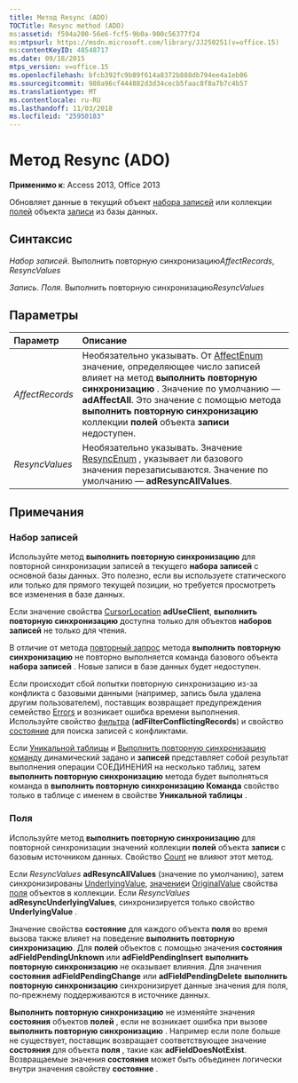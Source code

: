 ```yaml
---
title: Метод Resync (ADO)
TOCTitle: Resync method (ADO)
ms:assetid: f594a200-56e6-fcf5-9b0a-900c56377f24
ms:mtpsurl: https://msdn.microsoft.com/library/JJ250251(v=office.15)
ms:contentKeyID: 48548717
ms.date: 09/18/2015
mtps_version: v=office.15
ms.openlocfilehash: bfcb392fc9b89f614a8372b888db794ee4a1eb06
ms.sourcegitcommit: 980a96cf444882d3d34cecb5faac8f8a7b7c4b57
ms.translationtype: MT
ms.contentlocale: ru-RU
ms.lasthandoff: 11/03/2018
ms.locfileid: "25950183"
---
```

# <a name="resync-method-ado"></a>Метод Resync (ADO)

**Применимо к**: Access 2013, Office 2013

Обновляет данные в текущий объект [набора записей](recordset-object-ado.md) или коллекции [полей](fields-collection-ado.md) объекта [записи](record-object-ado.md) из базы данных.

## <a name="syntax"></a>Синтаксис

*Набор записей*. Выполнить повторную синхронизацию*AffectRecords*, *ResyncValues*

*Запись*. *Поля*. Выполнить повторную синхронизацию*ResyncValues*

## <a name="parameters"></a>Параметры

|Параметр|Описание|
|:--------|:----------|
|*AffectRecords* |Необязательно указывать. От [AffectEnum](affectenum.md) значение, определяющее число записей влияет на метод **выполнить повторную синхронизацию** . Значение по умолчанию — **adAffectAll**. Это значение с помощью метода **выполнить повторную синхронизацию** коллекции **полей** объекта **записи** недоступен.|
|*ResyncValues* |Необязательно указывать. Значение [ResyncEnum](resyncenum.md) , указывает ли базового значения перезаписываются. Значение по умолчанию — **adResyncAllValues**.|

## <a name="remarks"></a>Примечания

### <a name="recordset"></a>Набор записей

Используйте метод **выполнить повторную синхронизацию** для повторной синхронизации записей в текущего **набора записей** с основной базы данных. Это полезно, если вы используете статического или только для прямого текущей позиции, но требуется просмотреть все изменения в базе данных.

Если значение свойства [CursorLocation](cursorlocation-property-ado.md) **adUseClient**, **выполнить повторную синхронизацию** доступна только для объектов **наборов записей** не только для чтения.

В отличие от метода [повторный запрос](requery-method-ado.md) метода **выполнить повторную синхронизацию** не повторно выполняется команда базового объекта **набора записей** . Новые записи в базе данных будет недоступен.

Если происходит сбой попытки повторную синхронизацию из-за конфликта с базовыми данными (например, запись была удалена другим пользователем), поставщик возвращает предупреждения семейство [Errors](errors-collection-ado.md) и возникает ошибка времени выполнения. Используйте свойство [фильтра](filter-property-ado.md) (**adFilterConflictingRecords**) и свойство [состояние](status-property-ado-recordset.md) для поиска записей с конфликтами.

Если [Уникальной таблицы](unique-table-unique-schema-unique-catalog-properties-dynamic-ado.md) и [Выполнить повторную синхронизацию команду](resync-command-property-dynamic-ado.md) динамический задано и **записей** представляет собой результат выполнения операции СОЕДИНЕНИЯ на несколько таблиц, затем **выполнить повторную синхронизацию** метода будет выполняться команда в **выполнить повторную синхронизацию Команда** свойство только в таблице с именем в свойстве **Уникальной таблицы** .

### <a name="fields"></a>Поля

Используйте метод **выполнить повторную синхронизацию** для повторной синхронизации значений коллекции **полей** объекта **записи** с базовым источником данных. Свойство [Count](count-property-ado.md) не влияют этот метод.

Если *ResyncValues* **adResyncAllValues** (значение по умолчанию), затем синхронизированы [UnderlyingValue](underlyingvalue-property-ado.md), [значение](value-property-ado.md)и [OriginalValue](originalvalue-property-ado.md) свойства [поля](field-object-ado.md) объектов в коллекции. Если *ResyncValues* **adResyncUnderlyingValues**, синхронизируется только свойство **UnderlyingValue** .

Значение свойства **состояние** для каждого объекта **поля** во время вызова также влияет на поведение **выполнить повторную синхронизацию**. Для **полей** объектов с помощью значения **состояния** **adFieldPendingUnknown** или **adFieldPendingInsert** **выполнить повторную синхронизацию** не оказывает влияния. Для значения **состояния** **adFieldPendingChange** или **adFieldPendingDelete** **выполнить повторную синхронизацию** синхронизирует данные значения для поля, по-прежнему поддерживаются в источнике данных.

**Выполнить повторную синхронизацию** не изменяйте значения **состояния** объектов **полей** , если не возникает ошибка при вызове **выполнить повторную синхронизацию** . Например если поле больше не существует, поставщик возвращает соответствующее значение **состояния** для объекта **поля** , такие как **adFieldDoesNotExist**. Возвращаемые значения **состояния** может быть объединен логически внутри значения свойству **состояние** .

